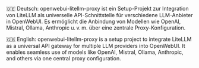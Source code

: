 🇩🇪 Deutsch:
openwebui-litellm-proxy ist ein Setup-Projekt zur Integration von LiteLLM als universelle API-Schnittstelle für verschiedene LLM-Anbieter in OpenWebUI.
Es ermöglicht die Anbindung von Modellen wie OpenAI, Mistral, Ollama, Anthropic u. v. m. über eine zentrale Proxy-Konfiguration.

🇬🇧 English:
openwebui-litellm-proxy is a setup project to integrate LiteLLM as a universal API gateway for multiple LLM providers into OpenWebUI.
It enables seamless use of models like OpenAI, Mistral, Ollama, Anthropic, and others via one central proxy configuration.